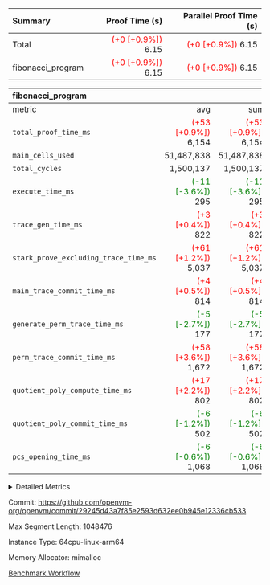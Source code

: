 | Summary | Proof Time (s) | Parallel Proof Time (s) |
|:---|---:|---:|
| Total | <span style='color: red'>(+0 [+0.9%])</span> 6.15 | <span style='color: red'>(+0 [+0.9%])</span> 6.15 |
| fibonacci_program | <span style='color: red'>(+0 [+0.9%])</span> 6.15 | <span style='color: red'>(+0 [+0.9%])</span> 6.15 |


| fibonacci_program |||||
|:---|---:|---:|---:|---:|
|metric|avg|sum|max|min|
| `total_proof_time_ms ` | <span style='color: red'>(+53 [+0.9%])</span> 6,154 | <span style='color: red'>(+53 [+0.9%])</span> 6,154 | <span style='color: red'>(+53 [+0.9%])</span> 6,154 | <span style='color: red'>(+53 [+0.9%])</span> 6,154 |
| `main_cells_used     ` |  51,487,838 |  51,487,838 |  51,487,838 |  51,487,838 |
| `total_cycles        ` |  1,500,137 |  1,500,137 |  1,500,137 |  1,500,137 |
| `execute_time_ms     ` | <span style='color: green'>(-11 [-3.6%])</span> 295 | <span style='color: green'>(-11 [-3.6%])</span> 295 | <span style='color: green'>(-11 [-3.6%])</span> 295 | <span style='color: green'>(-11 [-3.6%])</span> 295 |
| `trace_gen_time_ms   ` | <span style='color: red'>(+3 [+0.4%])</span> 822 | <span style='color: red'>(+3 [+0.4%])</span> 822 | <span style='color: red'>(+3 [+0.4%])</span> 822 | <span style='color: red'>(+3 [+0.4%])</span> 822 |
| `stark_prove_excluding_trace_time_ms` | <span style='color: red'>(+61 [+1.2%])</span> 5,037 | <span style='color: red'>(+61 [+1.2%])</span> 5,037 | <span style='color: red'>(+61 [+1.2%])</span> 5,037 | <span style='color: red'>(+61 [+1.2%])</span> 5,037 |
| `main_trace_commit_time_ms` | <span style='color: red'>(+4 [+0.5%])</span> 814 | <span style='color: red'>(+4 [+0.5%])</span> 814 | <span style='color: red'>(+4 [+0.5%])</span> 814 | <span style='color: red'>(+4 [+0.5%])</span> 814 |
| `generate_perm_trace_time_ms` | <span style='color: green'>(-5 [-2.7%])</span> 177 | <span style='color: green'>(-5 [-2.7%])</span> 177 | <span style='color: green'>(-5 [-2.7%])</span> 177 | <span style='color: green'>(-5 [-2.7%])</span> 177 |
| `perm_trace_commit_time_ms` | <span style='color: red'>(+58 [+3.6%])</span> 1,672 | <span style='color: red'>(+58 [+3.6%])</span> 1,672 | <span style='color: red'>(+58 [+3.6%])</span> 1,672 | <span style='color: red'>(+58 [+3.6%])</span> 1,672 |
| `quotient_poly_compute_time_ms` | <span style='color: red'>(+17 [+2.2%])</span> 802 | <span style='color: red'>(+17 [+2.2%])</span> 802 | <span style='color: red'>(+17 [+2.2%])</span> 802 | <span style='color: red'>(+17 [+2.2%])</span> 802 |
| `quotient_poly_commit_time_ms` | <span style='color: green'>(-6 [-1.2%])</span> 502 | <span style='color: green'>(-6 [-1.2%])</span> 502 | <span style='color: green'>(-6 [-1.2%])</span> 502 | <span style='color: green'>(-6 [-1.2%])</span> 502 |
| `pcs_opening_time_ms ` | <span style='color: green'>(-6 [-0.6%])</span> 1,068 | <span style='color: green'>(-6 [-0.6%])</span> 1,068 | <span style='color: green'>(-6 [-0.6%])</span> 1,068 | <span style='color: green'>(-6 [-0.6%])</span> 1,068 |



<details>
<summary>Detailed Metrics</summary>

| group | num_segments | keygen_time_ms | commit_exe_time_ms |
| --- | --- | --- | --- |
| fibonacci_program | 1 | 370 | 6 | 

| group | air_name | quotient_deg | interactions | constraints |
| --- | --- | --- | --- | --- |
| fibonacci_program | AccessAdapterAir<16> | 2 | 5 | 14 | 
| fibonacci_program | AccessAdapterAir<2> | 2 | 5 | 14 | 
| fibonacci_program | AccessAdapterAir<32> | 2 | 5 | 14 | 
| fibonacci_program | AccessAdapterAir<4> | 2 | 5 | 14 | 
| fibonacci_program | AccessAdapterAir<64> | 2 | 5 | 14 | 
| fibonacci_program | AccessAdapterAir<8> | 2 | 5 | 14 | 
| fibonacci_program | BitwiseOperationLookupAir<8> | 2 | 2 | 4 | 
| fibonacci_program | MemoryMerkleAir<8> | 2 | 4 | 40 | 
| fibonacci_program | PersistentBoundaryAir<8> | 2 | 3 | 6 | 
| fibonacci_program | PhantomAir | 2 | 3 | 5 | 
| fibonacci_program | Poseidon2PeripheryAir<BabyBearParameters>, 1> | 2 | 1 | 286 | 
| fibonacci_program | ProgramAir | 1 | 1 | 4 | 
| fibonacci_program | RangeTupleCheckerAir<2> | 1 | 1 | 4 | 
| fibonacci_program | VariableRangeCheckerAir | 1 | 1 | 4 | 
| fibonacci_program | VmAirWrapper<Rv32BaseAluAdapterAir, BaseAluCoreAir<4, 8> | 2 | 19 | 43 | 
| fibonacci_program | VmAirWrapper<Rv32BaseAluAdapterAir, LessThanCoreAir<4, 8> | 2 | 17 | 39 | 
| fibonacci_program | VmAirWrapper<Rv32BaseAluAdapterAir, ShiftCoreAir<4, 8> | 2 | 23 | 90 | 
| fibonacci_program | VmAirWrapper<Rv32BranchAdapterAir, BranchEqualCoreAir<4> | 2 | 11 | 25 | 
| fibonacci_program | VmAirWrapper<Rv32BranchAdapterAir, BranchLessThanCoreAir<4, 8> | 2 | 13 | 41 | 
| fibonacci_program | VmAirWrapper<Rv32CondRdWriteAdapterAir, Rv32JalLuiCoreAir> | 2 | 10 | 22 | 
| fibonacci_program | VmAirWrapper<Rv32HintStoreAdapterAir, Rv32HintStoreCoreAir> | 2 | 15 | 17 | 
| fibonacci_program | VmAirWrapper<Rv32JalrAdapterAir, Rv32JalrCoreAir> | 2 | 16 | 20 | 
| fibonacci_program | VmAirWrapper<Rv32LoadStoreAdapterAir, LoadSignExtendCoreAir<4, 8> | 2 | 18 | 33 | 
| fibonacci_program | VmAirWrapper<Rv32LoadStoreAdapterAir, LoadStoreCoreAir<4> | 2 | 17 | 38 | 
| fibonacci_program | VmAirWrapper<Rv32MultAdapterAir, DivRemCoreAir<4, 8> | 2 | 25 | 88 | 
| fibonacci_program | VmAirWrapper<Rv32MultAdapterAir, MulHCoreAir<4, 8> | 2 | 24 | 38 | 
| fibonacci_program | VmAirWrapper<Rv32MultAdapterAir, MultiplicationCoreAir<4, 8> | 2 | 19 | 26 | 
| fibonacci_program | VmAirWrapper<Rv32RdWriteAdapterAir, Rv32AuipcCoreAir> | 2 | 11 | 15 | 
| fibonacci_program | VmConnectorAir | 2 | 3 | 9 | 

| group | air_name | segment | rows | prep_cols | perm_cols | main_cols | cells |
| --- | --- | --- | --- | --- | --- | --- | --- |
| fibonacci_program | AccessAdapterAir<8> | 0 | 64 |  | 24 | 17 | 2,624 | 
| fibonacci_program | BitwiseOperationLookupAir<8> | 0 | 65,536 | 3 | 8 | 2 | 655,360 | 
| fibonacci_program | MemoryMerkleAir<8> | 0 | 256 |  | 20 | 32 | 13,312 | 
| fibonacci_program | PersistentBoundaryAir<8> | 0 | 64 |  | 12 | 20 | 2,048 | 
| fibonacci_program | PhantomAir | 0 | 2 |  | 12 | 6 | 36 | 
| fibonacci_program | Poseidon2PeripheryAir<BabyBearParameters>, 1> | 0 | 256 |  | 8 | 300 | 78,848 | 
| fibonacci_program | ProgramAir | 0 | 4,096 |  | 8 | 10 | 73,728 | 
| fibonacci_program | RangeTupleCheckerAir<2> | 0 | 524,288 | 2 | 8 | 1 | 4,718,592 | 
| fibonacci_program | VariableRangeCheckerAir | 0 | 262,144 | 2 | 8 | 1 | 2,359,296 | 
| fibonacci_program | VmAirWrapper<Rv32BaseAluAdapterAir, BaseAluCoreAir<4, 8> | 0 | 1,048,576 |  | 80 | 36 | 121,634,816 | 
| fibonacci_program | VmAirWrapper<Rv32BaseAluAdapterAir, LessThanCoreAir<4, 8> | 0 | 524,288 |  | 40 | 37 | 40,370,176 | 
| fibonacci_program | VmAirWrapper<Rv32BaseAluAdapterAir, ShiftCoreAir<4, 8> | 0 | 2 |  | 52 | 53 | 210 | 
| fibonacci_program | VmAirWrapper<Rv32BranchAdapterAir, BranchEqualCoreAir<4> | 0 | 262,144 |  | 48 | 26 | 19,398,656 | 
| fibonacci_program | VmAirWrapper<Rv32BranchAdapterAir, BranchLessThanCoreAir<4, 8> | 0 | 8 |  | 56 | 32 | 704 | 
| fibonacci_program | VmAirWrapper<Rv32CondRdWriteAdapterAir, Rv32JalLuiCoreAir> | 0 | 131,072 |  | 44 | 18 | 8,126,464 | 
| fibonacci_program | VmAirWrapper<Rv32HintStoreAdapterAir, Rv32HintStoreCoreAir> | 0 | 4 |  | 36 | 26 | 248 | 
| fibonacci_program | VmAirWrapper<Rv32JalrAdapterAir, Rv32JalrCoreAir> | 0 | 16 |  | 36 | 28 | 1,024 | 
| fibonacci_program | VmAirWrapper<Rv32LoadStoreAdapterAir, LoadStoreCoreAir<4> | 0 | 32 |  | 72 | 40 | 3,584 | 
| fibonacci_program | VmAirWrapper<Rv32RdWriteAdapterAir, Rv32AuipcCoreAir> | 0 | 16 |  | 28 | 21 | 784 | 
| fibonacci_program | VmConnectorAir | 0 | 2 | 1 | 12 | 4 | 32 | 

| group | segment | trace_gen_time_ms | total_proof_time_ms | total_cycles | total_cells | stark_prove_excluding_trace_time_ms | quotient_poly_compute_time_ms | quotient_poly_commit_time_ms | perm_trace_commit_time_ms | pcs_opening_time_ms | main_trace_commit_time_ms | main_cells_used | generate_perm_trace_time_ms | execute_time_ms |
| --- | --- | --- | --- | --- | --- | --- | --- | --- | --- | --- | --- | --- | --- | --- |
| fibonacci_program | 0 | 822 | 6,154 | 1,500,137 | 197,440,542 | 5,037 | 802 | 502 | 1,672 | 1,068 | 814 | 51,487,838 | 177 | 295 | 

</details>


Commit: https://github.com/openvm-org/openvm/commit/29245d43a7f85e2593d632ee0b945e12336cb533

Max Segment Length: 1048476

Instance Type: 64cpu-linux-arm64

Memory Allocator: mimalloc

[Benchmark Workflow](https://github.com/openvm-org/openvm/actions/runs/12831951379)
